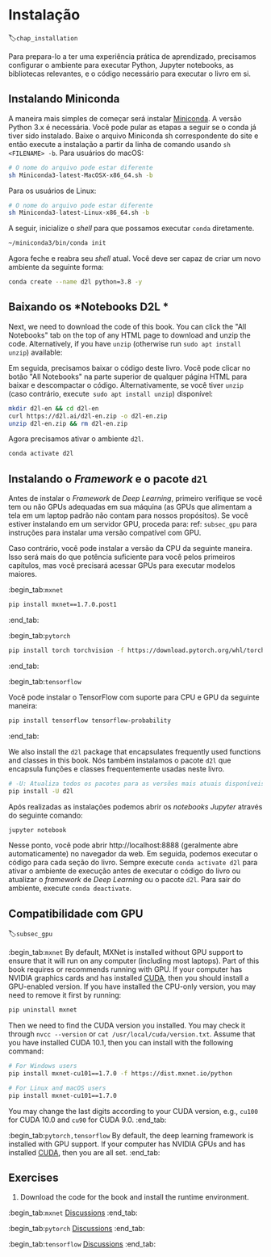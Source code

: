 # Instalação
:label:`chap_installation`

Para prepara-lo a ter uma experiência prática de aprendizado,
precisamos configurar o ambiente para executar Python,
Jupyter notebooks, as bibliotecas relevantes,
e o código necessário para executar o livro em si.

## Instalando Miniconda

A maneira mais simples de começar será instalar
[Miniconda](https://conda.io/en/latest/miniconda.html). A versão Python 3.x
é necessária. Você pode pular as etapas a seguir se o conda já tiver sido instalado.
Baixe o arquivo Miniconda sh correspondente do site
e então execute a instalação a partir da linha de comando
usando  `sh <FILENAME> -b`. Para usuários do macOS:
```bash
# O nome do arquivo pode estar diferente
sh Miniconda3-latest-MacOSX-x86_64.sh -b
```


Para os usuários de Linux:

```bash
# O nome do arquivo pode estar diferente
sh Miniconda3-latest-Linux-x86_64.sh -b
```

A seguir, inicialize o *shell* para que possamos executar `conda` diretamente.

```bash
~/miniconda3/bin/conda init
```


Agora feche e reabra seu *shell* atual. Você deve ser capaz de criar um novo ambiente da seguinte forma:

```bash
conda create --name d2l python=3.8 -y
```


## Baixando os *Notebooks D2L *

Next, we need to download the code of this book. You can click the "All
Notebooks" tab on the top of any HTML page to download and unzip the code.
Alternatively, if you have `unzip` (otherwise run `sudo apt install unzip`) available:

Em seguida, precisamos baixar o código deste livro. Você pode clicar no botão "All Notebooks" na parte superior de qualquer página HTML para baixar e descompactar o código.
Alternativamente, se você tiver `unzip` (caso contrário, execute` sudo apt install unzip`) disponível:

```bash
mkdir d2l-en && cd d2l-en
curl https://d2l.ai/d2l-en.zip -o d2l-en.zip
unzip d2l-en.zip && rm d2l-en.zip
```


Agora precisamos ativar o ambiente `d2l`.

```bash
conda activate d2l
```


## Instalando o *Framework* e o pacote `d2l` 

Antes de instalar o *Framework* de *Deep Learning*, primeiro verifique
se você tem ou não GPUs adequadas em sua máquina
(as GPUs que alimentam a tela em um laptop padrão
não contam para nossos propósitos).
Se você estiver instalando em um servidor GPU,
proceda para: ref: `subsec_gpu` para instruções
para instalar uma versão compatível com GPU.

Caso contrário, você pode instalar a versão da CPU da seguinte maneira. Isso será mais do que potência suficiente para você
pelos primeiros capítulos, mas você precisará acessar GPUs para executar modelos maiores.

:begin_tab:`mxnet`

```bash
pip install mxnet==1.7.0.post1
```


:end_tab:


:begin_tab:`pytorch`

```bash
pip install torch torchvision -f https://download.pytorch.org/whl/torch_stable.html
```


:end_tab:

:begin_tab:`tensorflow`

Você pode instalar o TensorFlow com suporte para CPU e GPU da seguinte maneira:

```bash
pip install tensorflow tensorflow-probability
```


:end_tab:


We also install the `d2l` package that encapsulates frequently used
functions and classes in this book.
Nós também instalamos o pacote `d2l` que encapsula  funções e classes frequentemente usadas neste livro.
```bash
# -U: Atualiza todos os pacotes para as versões mais atuais disponíveis
pip install -U d2l
```

Após realizadas as instalações podemos abrir os *notebooks Jupyter* através do seguinte comando:

```bash
jupyter notebook
```

Nesse ponto, você pode abrir http://localhost:8888 (geralmente abre automaticamente) no navegador da web. Em seguida, podemos executar o código para cada seção do livro.
Sempre execute `conda activate d2l` para ativar o ambiente de execução
antes de executar o código do livro ou atualizar o *framework* de  *Deep Learning* ou o pacote `d2l`.
Para sair do ambiente, execute `conda deactivate`.


## Compatibilidade com GPU
:label:`subsec_gpu`

:begin_tab:`mxnet`
By default, MXNet is installed without GPU support
to ensure that it will run on any computer (including most laptops).
Part of this book requires or recommends running with GPU.
If your computer has NVIDIA graphics cards and has installed [CUDA](https://developer.nvidia.com/cuda-downloads),
then you should install a GPU-enabled version.
If you have installed the CPU-only version,
you may need to remove it first by running:

```bash
pip uninstall mxnet
```


Then we need to find the CUDA version you installed.
You may check it through `nvcc --version` or `cat /usr/local/cuda/version.txt`.
Assume that you have installed CUDA 10.1,
then you can install with the following command:

```bash
# For Windows users
pip install mxnet-cu101==1.7.0 -f https://dist.mxnet.io/python

# For Linux and macOS users
pip install mxnet-cu101==1.7.0
```


You may change the last digits according to your CUDA version, e.g., `cu100` for
CUDA 10.0 and `cu90` for CUDA 9.0.
:end_tab:


:begin_tab:`pytorch,tensorflow`
By default, the deep learning framework is installed with GPU support.
If your computer has NVIDIA GPUs and has installed [CUDA](https://developer.nvidia.com/cuda-downloads),
then you are all set.
:end_tab:

## Exercises

1. Download the code for the book and install the runtime environment.

:begin_tab:`mxnet`
[Discussions](https://discuss.d2l.ai/t/23)
:end_tab:

:begin_tab:`pytorch`
[Discussions](https://discuss.d2l.ai/t/24)
:end_tab:

:begin_tab:`tensorflow`
[Discussions](https://discuss.d2l.ai/t/436)
:end_tab:
<!--stackedit_data:
eyJoaXN0b3J5IjpbNDQ3MTc5NzUxLC05NTYzNTExMzEsLTE3NT
UyMDU5MzldfQ==
-->